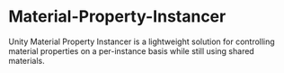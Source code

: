 # Material-Property-Instancer
Unity Material Property Instancer is a lightweight solution for controlling material properties on a per-instance basis while still using shared materials.
